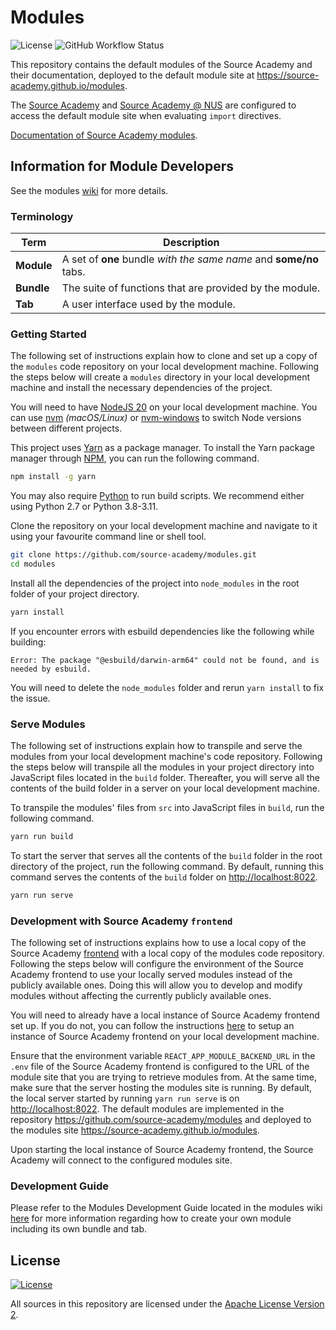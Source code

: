 # Modules

![License](https://img.shields.io/badge/License-Apache%202.0-brightgreen) ![GitHub Workflow Status](https://img.shields.io/github/workflow/status/source-academy/modules/github%20pages?label=Build)

This repository contains the default modules of the Source Academy and their documentation, deployed to the default module site at <https://source-academy.github.io/modules>.

The [Source Academy](https://sourceacademy.org) and [Source Academy @ NUS](https://sourceacademy.nus.edu.sg) are configured to access the default module site when evaluating `import` directives.

[Documentation of Source Academy modules](https://source-academy.github.io/modules/documentation).

## Information for Module Developers

See the modules [wiki](https://github.com/source-academy/modules/wiki) for more details.

### Terminology

| **Term**   | **Description**                                                    |
| ---------- | ------------------------------------------------------------------ |
| **Module** | A set of **one** bundle _with the same name_ and **some/no** tabs. |
| **Bundle** | The suite of functions that are provided by the module.            |
| **Tab**    | A user interface used by the module.                               |

### Getting Started

The following set of instructions explain how to clone and set up a copy of the `modules` code repository on your local development machine. Following the steps below will create a  `modules` directory in your local development machine and install the necessary dependencies of the project.

You will need to have [NodeJS 20](https://nodejs.org/en/) on your local development machine. You can use [nvm](https://github.com/creationix/nvm#installation) _(macOS/Linux)_ or [nvm-windows](https://github.com/coreybutler/nvm-windows#node-version-manager-nvm-for-windows) to switch Node versions between different projects.

This project uses [Yarn](https://yarnpkg.com/) as a package manager. To install the Yarn package manager through [NPM](https://www.npmjs.com/), you can run the following command.

```bash
npm install -g yarn
```

You may also require [Python](https://www.python.org/downloads/) to run build scripts. We recommend either using Python 2.7 or Python 3.8-3.11.

Clone the repository on your local development machine and navigate to it using your favourite command line or shell tool.

```bash
git clone https://github.com/source-academy/modules.git
cd modules
```

Install all the dependencies of the project into `node_modules` in the root folder of your project directory.

```bash
yarn install
```

If you encounter errors with esbuild dependencies like the following while building:

```plaintext
Error: The package "@esbuild/darwin-arm64" could not be found, and is needed by esbuild.
```

You will need to delete the `node_modules` folder and rerun `yarn install` to fix the issue.

### Serve Modules

The following set of instructions explain how to transpile and serve the modules from your local development machine's code repository. Following the steps below will transpile all the modules in your project directory into JavaScript files located in the `build` folder. Thereafter, you will serve all the contents of the build folder in a server on your local development machine.

To transpile the modules' files from `src` into JavaScript files in `build`, run the following command.

```bash
yarn run build
```

To start the server that serves all the contents of the `build` folder in the root directory of the project, run the following command. By default, running this command serves the contents of the `build` folder on <http://localhost:8022>.

```bash
yarn run serve
```

### Development with Source Academy `frontend`

The following set of instructions explains how to use a local copy of the Source Academy [frontend](https://github.com/source-academy/frontend) with a local copy of the modules code repository. Following the steps below will configure the environment of the Source Academy frontend to use your locally served modules instead of the publicly available ones. Doing this will allow you to develop and modify modules without affecting the currently publicly available ones.

You will need to already have a local instance of Source Academy frontend set up. If you do not, you can follow the instructions [here](https://github.com/source-academy/frontend#getting-started) to setup an instance of Source Academy frontend on your local development machine.

Ensure that the environment variable `REACT_APP_MODULE_BACKEND_URL` in the `.env` file of the Source Academy frontend is configured to the URL of the module site that you are trying to retrieve modules from. At the same time, make sure that the server hosting the modules site is running. By default, the local server started by running `yarn run serve` is on <http://localhost:8022>. The default modules are implemented in the repository <https://github.com/source-academy/modules> and deployed to the modules site <https://source-academy.github.io/modules>.

Upon starting the local instance of Source Academy frontend, the Source Academy will connect to the configured modules site.

### Development Guide

Please refer to the Modules Development Guide located in the modules wiki [here](https://github.com/source-academy/modules/wiki/Development-Guide) for more information regarding how to create your own module including its own bundle and tab.

## License

[![License](https://img.shields.io/badge/License-Apache%202.0-blue.svg)](https://opensource.org/licenses/Apache-2.0)

All sources in this repository are licensed under the [Apache License Version 2][apache2].

[apache2]: https://www.apache.org/licenses/LICENSE-2.0.txt

